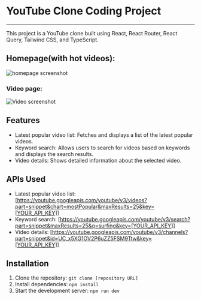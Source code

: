 # YouTube Clone Coding Project

---

This project is a YouTube clone built using React, React Router, React Query, Tailwind CSS, and TypeScript.

## Homepage(with hot videos):

![homepage screenshot](./public/images/home-hot-videos.png)

### Video page:

![Video screenshot](./public/images/video-page.png)

## Features

- Latest popular video list: Fetches and displays a list of the latest popular videos.
- Keyword search: Allows users to search for videos based on keywords and displays the search results.
- Video details: Shows detailed information about the selected video.

## APIs Used

- Latest popular video list: [https://youtube.googleapis.com/youtube/v3/videos?part=snippet&chart=mostPopular&maxResults=25&key=[YOUR_API_KEY]]
- Keyword search: [https://youtube.googleapis.com/youtube/v3/search?part=snippet&maxResults=25&q=surfing&key=[YOUR_API_KEY]]
- Video details: [https://youtube.googleapis.com/youtube/v3/channels?part=snippet&id=UC_x5XG1OV2P6uZZ5FSM9Ttw&key=[YOUR_API_KEY]]

## Installation

1. Clone the repository: `git clone [repository URL]`
2. Install dependencies: `npm install`
3. Start the development server: `npm run dev`
